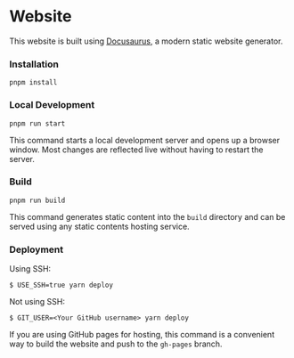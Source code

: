 # Website

This website is built using [Docusaurus](https://docusaurus.io/), a modern static website generator.

### Installation

```
pnpm install
```

### Local Development

```
pnpm run start
``` 

This command starts a local development server and opens up a browser window. Most changes are reflected live without having to restart the server.

### Build

```
pnpm run build
```

This command generates static content into the `build` directory and can be served using any static contents hosting service.

### Deployment

Using SSH:

```
$ USE_SSH=true yarn deploy
```

Not using SSH:

```
$ GIT_USER=<Your GitHub username> yarn deploy
```

If you are using GitHub pages for hosting, this command is a convenient way to build the website and push to the `gh-pages` branch.

